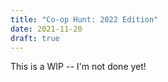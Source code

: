 ```yaml
---
title: "Co-op Hunt: 2022 Edition"
date: 2021-11-20
draft: true
---
```


This is a WIP -- I'm not done yet!